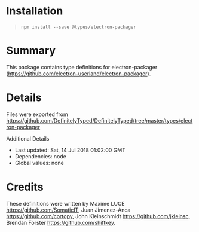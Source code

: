 # Installation
> `npm install --save @types/electron-packager`

# Summary
This package contains type definitions for electron-packager (https://github.com/electron-userland/electron-packager).

# Details
Files were exported from https://github.com/DefinitelyTyped/DefinitelyTyped/tree/master/types/electron-packager

Additional Details
 * Last updated: Sat, 14 Jul 2018 01:02:00 GMT
 * Dependencies: node
 * Global values: none

# Credits
These definitions were written by Maxime LUCE <https://github.com/SomaticIT>, Juan Jimenez-Anca <https://github.com/cortopy>, John Kleinschmidt <https://github.com/jkleinsc>, Brendan Forster <https://github.com/shiftkey>.

